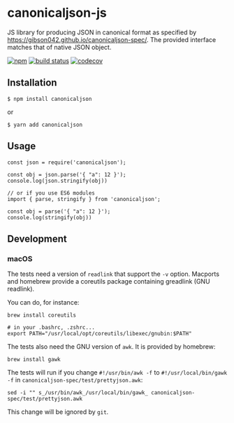 # canonicaljson-js
JS library for producing JSON in canonical format as specified by https://gibson042.github.io/canonicaljson-spec/. The provided interface matches that of native JSON object.

[![npm](https://img.shields.io/npm/v/canonicaljson.svg)](https://www.npmjs.com/package/canonicaljson)
[![build status](https://travis-ci.org/stratumn/canonicaljson-js.svg?branch=master)](https://travis-ci.org/stratumn/canonicaljson-js)
[![codecov](https://codecov.io/gh/stratumn/canonicaljson-js/branch/master/graph/badge.svg)](https://codecov.io/gh/stratumn/canonicaljson-js)

## Installation

```
$ npm install canonicaljson
```
or
```
$ yarn add canonicaljson
```

## Usage

```
const json = require('canonicaljson');

const obj = json.parse('{ "a": 12 }');
console.log(json.stringify(obj))

// or if you use ES6 modules
import { parse, stringify } from 'canonicaljson';

const obj = parse('{ "a": 12 }');
console.log(stringify(obj))
```


## Development

### macOS

The tests need a version of `readlink` that support the `-v` option.
Macports and homebrew provide a coreutils package containing greadlink (GNU readlink).

You can do, for instance:
```
brew install coreutils

# in your .bashrc, .zshrc...
export PATH="/usr/local/opt/coreutils/libexec/gnubin:$PATH"
```

The tests also need the GNU version of `awk`. It is provided by homebrew:

```
brew install gawk
```

The tests will run if you change `#!/usr/bin/awk -f` to `#!/usr/local/bin/gawk -f` in `canonicaljson-spec/test/prettyjson.awk`:

```
sed -i "" s_/usr/bin/awk_/usr/local/bin/gawk_ canonicaljson-spec/test/prettyjson.awk
```

This change will be ignored by `git`.

